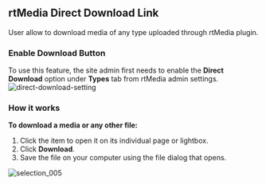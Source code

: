 ## rtMedia Direct Download Link
User allow to download media of any type uploaded through rtMedia plugin. 

### Enable Download Button
To use this feature, the site admin first needs to enable the **Direct Download** option under **Types** tab from rtMedia admin settings. 
![direct-download-setting](https://cloud.githubusercontent.com/assets/9261540/7983678/6e7c3536-0ae0-11e5-9a0c-336bc0ca9f7e.png)


### How it works
**To download a media or any other file:**

1. Click the item to open it on its individual page or lightbox.
2. Click **Download**.
3. Save the file on your computer using the file dialog that opens.

  ![selection_005](https://cloud.githubusercontent.com/assets/1140051/7610802/6e451bc2-f99d-11e4-8f0c-79e8722d0525.png)
